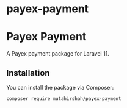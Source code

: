# payex-payment

# Payex Payment

A Payex payment package for Laravel 11.

## Installation

You can install the package via Composer:

```bash
composer require mutahirshah/payex-payment

